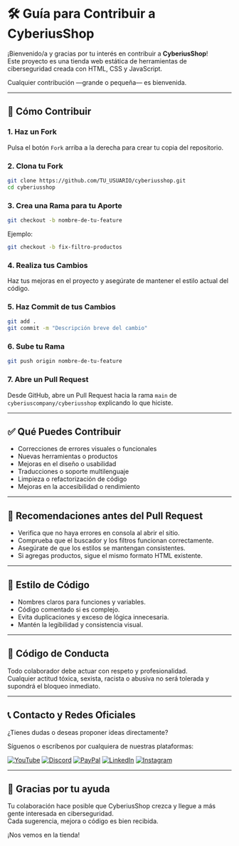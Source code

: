
# 🛠️ Guía para Contribuir a CyberiusShop

¡Bienvenido/a y gracias por tu interés en contribuir a **CyberiusShop**!  
Este proyecto es una tienda web estática de herramientas de ciberseguridad creada con HTML, CSS y JavaScript.

Cualquier contribución —grande o pequeña— es bienvenida.

---

## 🚀 Cómo Contribuir

### 1. Haz un Fork

Pulsa el botón `Fork` arriba a la derecha para crear tu copia del repositorio.

### 2. Clona tu Fork

```bash
git clone https://github.com/TU_USUARIO/cyberiusshop.git
cd cyberiusshop
```

### 3. Crea una Rama para tu Aporte

```bash
git checkout -b nombre-de-tu-feature
```

Ejemplo:

```bash
git checkout -b fix-filtro-productos
```

### 4. Realiza tus Cambios

Haz tus mejoras en el proyecto y asegúrate de mantener el estilo actual del código.

### 5. Haz Commit de tus Cambios

```bash
git add .
git commit -m "Descripción breve del cambio"
```

### 6. Sube tu Rama

```bash
git push origin nombre-de-tu-feature
```

### 7. Abre un Pull Request

Desde GitHub, abre un Pull Request hacia la rama `main` de `cyberiuscompany/cyberiusshop` explicando lo que hiciste.

---

## ✅ Qué Puedes Contribuir

- Correcciones de errores visuales o funcionales
- Nuevas herramientas o productos
- Mejoras en el diseño o usabilidad
- Traducciones o soporte multilenguaje
- Limpieza o refactorización de código
- Mejoras en la accesibilidad o rendimiento

---

## 🧪 Recomendaciones antes del Pull Request

- Verifica que no haya errores en consola al abrir el sitio.
- Comprueba que el buscador y los filtros funcionan correctamente.
- Asegúrate de que los estilos se mantengan consistentes.
- Si agregas productos, sigue el mismo formato HTML existente.

---

## 🧼 Estilo de Código

- Nombres claros para funciones y variables.
- Código comentado si es complejo.
- Evita duplicaciones y exceso de lógica innecesaria.
- Mantén la legibilidad y consistencia visual.

---

## 🤝 Código de Conducta

Todo colaborador debe actuar con respeto y profesionalidad.  
Cualquier actitud tóxica, sexista, racista o abusiva no será tolerada y supondrá el bloqueo inmediato.

---

## 📞 Contacto y Redes Oficiales

¿Tienes dudas o deseas proponer ideas directamente?

Síguenos o escríbenos por cualquiera de nuestras plataformas:

[![YouTube](https://img.shields.io/badge/YouTube-%23FF0000?style=for-the-badge&logo=youtube&logoColor=white)](https://www.youtube.com/@CyberiusCompany)
[![Discord](https://img.shields.io/badge/Servidor%20de%20Discord-5865F2?style=for-the-badge&logo=discord&logoColor=white)](https://disboard.org/server/1299310806617292922)
[![PayPal](https://img.shields.io/badge/Donar-PayPal-00457C?style=for-the-badge&logo=paypal&logoColor=white)](https://www.paypal.com/donate/?hosted_button_id=UNCDDANV9C7GN)
[![LinkedIn](https://img.shields.io/badge/LinkedIn-0A66C2?style=for-the-badge&logo=linkedin&logoColor=white)](https://www.linkedin.com/in/marlon-cabrera/)
[![Instagram](https://img.shields.io/badge/Instagram-E4405F?style=for-the-badge&logo=instagram&logoColor=white)](https://www.instagram.com/marlonmagicc/)

---

## 🧡 Gracias por tu ayuda

Tu colaboración hace posible que CyberiusShop crezca y llegue a más gente interesada en ciberseguridad.  
Cada sugerencia, mejora o código es bien recibida.

¡Nos vemos en la tienda!
